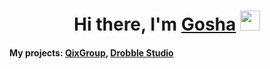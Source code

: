 <h1 align="center">Hi there, I'm <a href="https:/t.me/goshabio" target="_blank">Gosha</a> 
<img src="https://github.com/blackcater/blackcater/raw/main/images/Hi.gif" height="32"/></h1>
<h4><b>My projects:</b> <a href="https://qixgroup.ru">QixGroup</a>, <a href="https://drobble.studio">Drobble Studio</a>
